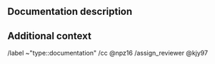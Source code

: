 
## Documentation description
<!--- Provide a general description of the issue -->


## Additional context
<!--- Add any other context or graphics (drag-and-drop an image) about the feature request here.-->


/label ~"type::documentation"
/cc @npz16
/assign_reviewer @kjy97
